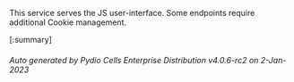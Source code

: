 






This service serves the JS user-interface. Some endpoints require additional Cookie management.

[:summary]

###### Auto generated by Pydio Cells Enterprise Distribution v4.0.6-rc2 on 2-Jan-2023
